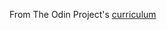 From The Odin Project's [curriculum](https://www.theodinproject.com/courses/web-development-101/lessons/rock-paper-scissors#assignment)